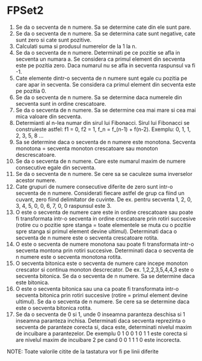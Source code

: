 # FPSet2

1. Se da o secventa de n numere. Sa se determine cate din ele sunt pare. 
2. Se da o secventa de n numere. Sa se determina cate sunt negative, cate sunt zero si cate sunt pozitive. 
3. Calculati suma si produsul numerelor de la 1 la n. 
4. Se da o secventa de n numere. Determinati pe ce pozitie se afla in secventa un numara a. Se considera ca primul element din secventa este pe pozitia zero. Daca numarul nu se afla in secventa raspunsul va fi -1. 
5. Cate elemente dintr-o secventa de n numere sunt egale cu pozitia pe care apar in secventa. Se considera ca primul element din secventa este pe pozitia 0. 
6. Se da o secventa de n numere. Sa se determine daca numerele din secventa sunt in ordine crescatoare. 
7. Se da o secventa de n numere. Sa se determine cea mai mare si cea mai mica valoare din secventa. 
8. Determianti al n-lea numar din sirul lui Fibonacci. Sirul lui Fibonacci se construieste astfel: f1 = 0, f2 = 1, f_n = f_(n-1) + f(n-2). Exemplu: 0, 1, 1, 2, 3, 5, 8 ...
9. Sa se determine daca o secventa de n numere este monotona. Secventa monotona = secventa monoton crescatoare sau monoton descrescatoare. 
10. Se da o secventa de n numere. Care este numarul maxim de numere consecutive egale din secventa. 
11. Se da o secventa de n numere. Se cere sa se caculeze suma inverselor acestor numere. 
12. Cate grupuri de numere consecutive diferite de zero sunt intr-o secventa de n numere. Considerati fiecare astfel de grup ca fiind un cuvant, zero fiind delimitator de cuvinte. De ex. pentru secventa 1, 2, 0, 3, 4, 5, 0, 0, 6, 7, 0, 0 raspunsul este 3. 
13. O <secventa crescatoare rotita> este o secventa de numere care este in ordine crescatoare sau poate fi transformata intr-o secventa in ordine crescatoare prin rotiri succesive (rotire cu o pozitie spre stanga = toate elementele se muta cu o pozitie spre stanga si primul element devine ultimul). Determinati daca o secventa de n numere este o secventa crescatoare rotita. 
14. O <secventa monotona rotita> este o secventa de numere monotona sau poate fi transformata intr-o secventa montona prin rotiri succesive. Determinati daca o secventa de n numere este o secventa monotona rotita. 
15. O secventa bitonica este o secventa de numere care incepe monoton crescator si continua monoton descrecator. De ex. 1,2,2,3,5,4,4,3 este o secventa bitonica. Se da o secventa de n numere. Sa se determine daca este bitonica. 
16. O <secventa bitonica rotita> este o secventa bitonica sau una ca poate fi transformata intr-o secventa bitonica prin rotiri succesive (rotire = primul element devine ultimul). Se da o secventa de n numere. Se cere sa se determine daca este o secventa bitonica rotita. 
17. Se da o secventa de 0 si 1, unde 0 inseamna paranteza deschisa si 1 inseamna paranteza inchisa. Determinati daca secventa reprezinta o secventa de paranteze corecta si,  daca este, determinati nivelul maxim de incuibare a parantezelor. De exemplu 0 1 0 0 1 0 1 1 este corecta si are nivelul maxim de incuibare 2 pe cand 0 0 1 1 1 0 este incorecta. 

NOTE: Toate valorile citite de la tastatura vor fi pe linii diferite
